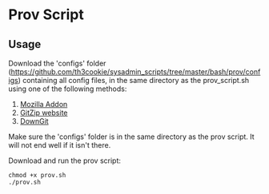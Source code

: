 # Prov Script

## Usage

Download the 'configs' folder (https://github.com/th3cookie/sysadmin_scripts/tree/master/bash/prov/configs) containing all config files, in the same directory as the prov_script.sh using one of the following methods:

1. [Mozilla Addon](https://addons.mozilla.org/en-US/firefox/addon/gitzip/)
2. [GitZip website](http://kinolien.github.io/gitzip/)
3. [DownGit](https://minhaskamal.github.io/DownGit/#/home)

Make sure the 'configs' folder is in the same directory as the prov script. It will not end well if it isn't there.

Download and run the prov script:

```wget -O prov.sh https://raw.githubusercontent.com/th3cookie/sysadmin_scripts/master/bash/prov/prov_script.sh
chmod +x prov.sh
./prov.sh
```